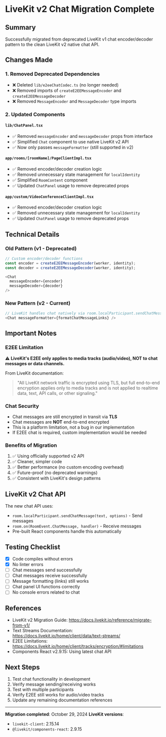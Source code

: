 # LiveKit v2 Chat Migration Complete

## Summary

Successfully migrated from deprecated LiveKit v1 chat encoder/decoder pattern to the clean LiveKit v2 native chat API.

## Changes Made

### 1. Removed Deprecated Dependencies
- ❌ Deleted `lib/e2eeChatCodec.ts` (no longer needed)
- ❌ Removed imports of `createE2EEMessageEncoder` and `createE2EEMessageDecoder`
- ❌ Removed `MessageEncoder` and `MessageDecoder` type imports

### 2. Updated Components

#### `lib/ChatPanel.tsx`
- ✅ Removed `messageEncoder` and `messageDecoder` props from interface
- ✅ Simplified `Chat` component to use native LiveKit v2 API
- ✅ Now only passes `messageFormatter` (still supported in v2)

#### `app/rooms/[roomName]/PageClientImpl.tsx`
- ✅ Removed encoder/decoder creation logic
- ✅ Removed unnecessary state management for `localIdentity`
- ✅ Simplified `RoomContent` component
- ✅ Updated `ChatPanel` usage to remove deprecated props

#### `app/custom/VideoConferenceClientImpl.tsx`
- ✅ Removed encoder/decoder creation logic
- ✅ Removed unnecessary state management for `localIdentity`
- ✅ Updated `ChatPanel` usage to remove deprecated props

## Technical Details

### Old Pattern (v1 - Deprecated)
```typescript
// Custom encoder/decoder functions
const encoder = createE2EEMessageEncoder(worker, identity);
const decoder = createE2EEMessageDecoder(worker, identity);

<Chat
  messageEncoder={encoder}
  messageDecoder={decoder}
/>
```

### New Pattern (v2 - Current)
```typescript
// LiveKit handles chat natively via room.localParticipant.sendChatMessage()
<Chat messageFormatter={formatChatMessageLinks} />
```

## Important Notes

### E2EE Limitation
⚠️ **LiveKit's E2EE only applies to media tracks (audio/video), NOT to chat messages or data channels.**

From LiveKit documentation:
> "All LiveKit network traffic is encrypted using TLS, but full end-to-end encryption applies only to media tracks and is not applied to realtime data, text, API calls, or other signaling."

### Chat Security
- Chat messages are still encrypted in transit via **TLS**
- Chat messages are **NOT** end-to-end encrypted
- This is a platform limitation, not a bug in our implementation
- If E2EE chat is required, custom implementation would be needed

### Benefits of Migration
1. ✅ Using officially supported v2 API
2. ✅ Cleaner, simpler code
3. ✅ Better performance (no custom encoding overhead)
4. ✅ Future-proof (no deprecated warnings)
5. ✅ Consistent with LiveKit's design patterns

## LiveKit v2 Chat API

The new chat API uses:
- `room.localParticipant.sendChatMessage(text, options)` - Send messages
- `room.on(RoomEvent.ChatMessage, handler)` - Receive messages
- Pre-built React components handle this automatically

## Testing Checklist

- [x] Code compiles without errors
- [x] No linter errors
- [ ] Chat messages send successfully
- [ ] Chat messages receive successfully
- [ ] Message formatting (links) still works
- [ ] Chat panel UI functions correctly
- [ ] No console errors related to chat

## References

- LiveKit v2 Migration Guide: https://docs.livekit.io/reference/migrate-from-v1/
- Text Streams Documentation: https://docs.livekit.io/home/client/data/text-streams/
- E2EE Limitations: https://docs.livekit.io/home/client/tracks/encryption/#limitations
- Components React v2.9.15: Using latest chat API

## Next Steps

1. Test chat functionality in development
2. Verify message sending/receiving works
3. Test with multiple participants
4. Verify E2EE still works for audio/video tracks
5. Update any remaining documentation references

---

**Migration completed**: October 29, 2024
**LiveKit versions**: 
- `livekit-client`: 2.15.14
- `@livekit/components-react`: 2.9.15

